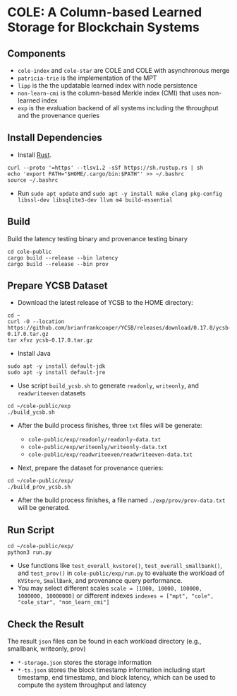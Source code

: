 # COLE: A Column-based Learned Storage for Blockchain Systems
## Components
- `cole-index` and `cole-star` are COLE and COLE with asynchronous merge
- `patricia-trie` is the implementation of the MPT
- `lipp` is the the updatable learned index with node persistence
- `non-learn-cmi` is the column-based Merkle index (CMI) that uses non-learned index
- `exp` is the evaluation backend of all systems including the throughput and the provenance queries

## Install Dependencies
- Install [Rust](https://rustup.rs).
```
curl --proto '=https' --tlsv1.2 -sSf https://sh.rustup.rs | sh
echo 'export PATH="$HOME/.cargo/bin:$PATH"' >> ~/.bashrc
source ~/.bashrc
```
- Run `sudo apt update` and `sudo apt -y install make clang pkg-config libssl-dev libsqlite3-dev llvm m4 build-essential`

## Build
Build the latency testing binary and provenance testing binary
```
cd cole-public
cargo build --release --bin latency
cargo build --release --bin prov
```

## Prepare YCSB Dataset
* Download the latest release of YCSB to the HOME directory:
```
cd ~
curl -O --location https://github.com/brianfrankcooper/YCSB/releases/download/0.17.0/ycsb-0.17.0.tar.gz
tar xfvz ycsb-0.17.0.tar.gz
```
* Install Java
```
sudo apt -y install default-jdk
sudo apt -y install default-jre
```
* Use script `build_ycsb.sh` to generate `readonly`, `writeonly`, and `readwriteeven` datasets
```
cd ~/cole-public/exp
./build_ycsb.sh
```

* After the build process finishes, three `txt` files will be generate:
    * `cole-public/exp/readonly/readonly-data.txt`
    * `cole-public/exp/writeonly/writeonly-data.txt`
    * `cole-public/exp/readwriteeven/readwriteeven-data.txt`

* Next, prepare the dataset for provenance queries:
```
cd ~/cole-public/exp/
./build_prov_ycsb.sh
```

* After the build process finishes, a file named `./exp/prov/prov-data.txt` will be generated.

## Run Script
```
cd ~/cole-public/exp/
python3 run.py
```

* Use functions like `test_overall_kvstore()`, `test_overall_smallbank()`, and `test_prov()` in `cole-public/exp/run.py` to evaluate the workload of `KVStore`, `SmallBank`, and provenance query performance.
* You may select different scales `scale = [1000, 10000, 100000, 1000000, 10000000]` or different indexes `indexes = ["mpt", "cole", "cole_star", "non_learn_cmi"]`

## Check the Result

The result `json` files can be found in each workload directory (e.g., smallbank, writeonly, prov)

* `*-storage.json` stores the storage information
* `*-ts.json` stores the block timestamp information including start timestamp, end timestamp, and block latency, which can be used to compute the system throughput and latency